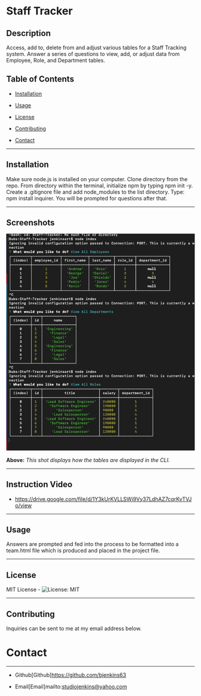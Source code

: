 # Staff Tracker

## Description
Access, add to, delete from and adjust various tables for a Staff Tracking system. Answer a series of questions to view, add, or adjust data from Employee, Role, and Department tables.


## Table of Contents

* [Installation](#installation)

* [Usage](#usage)

* [License](#license)

* [Contributing](#contributing)

* [Contact](#contact)

-----------

## Installation
Make sure node.js is installed on your computer. Clone directory from the repo. From directory within the terminal, initialize npm by typing npm init -y. Create a .gitignore file and add node_modules to the list directory. Type: npm install inquirer. You will be prompted for questions after that.

_________

## Screenshots

![](src/staffTracker.png)

**Above:**  *This shot displays how the tables are displayed in the CLI.*

_________
## Instruction Video

* https://drive.google.com/file/d/1Y3kUrKVLLSWi9Vy37LdhAZ7cqrKvTVJo/view

_________

## Usage
Answers are prompted and fed into the process to be formatted into a team.html file which is produced and placed in the project file.

_________

## License
MIT License - ![License: MIT](https://img.shields.io/badge/License-MIT-yellow.svg)
_________

## Contributing
Inquiries can be sent to me at my email address below.

# Contact
*********

* Github[Github]https://github.com/bjenkins63

* Email[Email]mailto:studiojenkins@yahoo.com